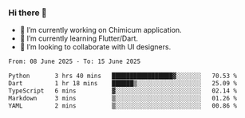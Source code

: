 ### Hi there 👋

<!--
**devcat37/devcat37** is a ✨ _special_ ✨ repository because its `README.md` (this file) appears on your GitHub profile.-->


- 🔭 I’m currently working on Chimicum application.
- 🌱 I’m currently learning Flutter/Dart.
- 👯 I’m looking to collaborate with UI designers.
<!-- - 🤔 I’m looking for help with ... -->

<!--START_SECTION:waka-->

```txt
From: 08 June 2025 - To: 15 June 2025

Python       3 hrs 40 mins   █████████████████▓░░░░░░░   70.53 %
Dart         1 hr 18 mins    ██████▒░░░░░░░░░░░░░░░░░░   25.09 %
TypeScript   6 mins          ▓░░░░░░░░░░░░░░░░░░░░░░░░   02.14 %
Markdown     3 mins          ▒░░░░░░░░░░░░░░░░░░░░░░░░   01.26 %
YAML         2 mins          ▒░░░░░░░░░░░░░░░░░░░░░░░░   00.86 %
```

<!--END_SECTION:waka-->
